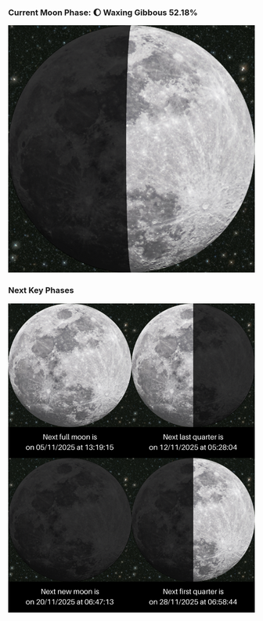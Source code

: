 ### Current Moon Phase: 🌔 Waxing Gibbous 52.18%
![Moon Phase](moonphase.png)
### Next Key Phases
![Gallery](gallery.png)